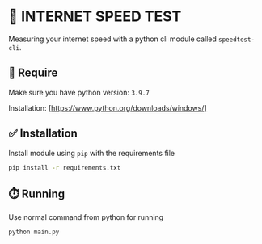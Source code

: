 # :tada: INTERNET SPEED TEST
Measuring your internet speed with a python cli module called `speedtest-cli`.

## 📌 Require
Make sure you have python version: `3.9.7`

Installation: [https://www.python.org/downloads/windows/]

## ✅ Installation
Install module using `pip` with the requirements file
```cmd
pip install -r requirements.txt
```

## ⏱️ Running
Use normal command from python for running
```cmd
python main.py
```